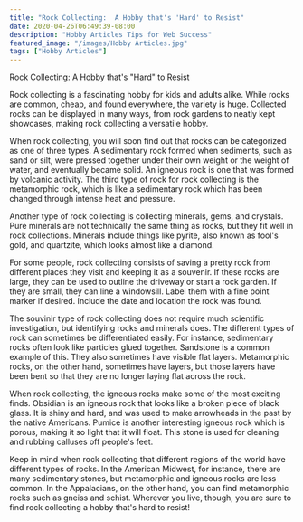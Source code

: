 ```yaml
---
title: "Rock Collecting:  A Hobby that's 'Hard' to Resist"
date: 2020-04-26T06:49:39-08:00
description: "Hobby Articles Tips for Web Success"
featured_image: "/images/Hobby Articles.jpg"
tags: ["Hobby Articles"]
---
```


Rock Collecting:  A Hobby that's "Hard" to Resist

Rock collecting is a fascinating hobby for kids and adults alike.  While rocks are common, cheap, and found everywhere, the variety is huge.  Collected rocks can be displayed in many ways, from rock gardens to neatly kept showcases, making rock collecting a versatile hobby.

When rock collecting, you will soon find out that rocks can be categorized as one of three types.  A sedimentary rock formed when sediments, such as sand or silt, were pressed together under their own weight or the weight of water, and eventually became solid.  An igneous rock is one that was formed by volcanic activity.  The third type of rock for rock collecting is the metamorphic rock, which is like a sedimentary rock which has been changed through intense heat and pressure.

Another type of rock collecting is collecting minerals, gems, and crystals.  Pure minerals are not technically the same thing as rocks, but they fit well in rock collections.  Minerals include things like pyrite, also known as fool's gold, and quartzite, which looks almost like a diamond.

For some people, rock collecting consists of saving a pretty rock from different places they visit and keeping it as a souvenir.  If these rocks are large, they can be used to outline the driveway or start a rock garden.  If they are small, they can line a windowsill.  Label them with a fine point marker if desired.  Include the date and location the rock was found.

The souvinir type of rock collecting does not require much scientific investigation, but identifying rocks and minerals does.  The different types of rock can sometimes be differentiated easily.  For instance, sedimentary rocks often look like particles glued together.  Sandstone is a common example of this. They also sometimes have visible flat layers.  Metamorphic rocks, on the other hand, sometimes have layers, but those layers have been bent so that they are no longer laying flat across the rock.

When rock collecting, the igneous rocks make some of the most exciting finds.  Obsidian is an igneous rock that looks like a broken piece of black glass.  It is shiny and hard, and was used to make arrowheads in the past by the native Americans.  Pumice is another interesting igneous rock which is porous, making it so light that it will float.  This stone is used for cleaning and rubbing calluses off people's feet.

Keep in mind when rock collecting that different regions of the world have different types of rocks.  In the American Midwest, for instance, there are many sedimentary stones, but metamorphic and igneous rocks are less common.  In the Appalacians, on the other hand, you can find metamorphic rocks such as gneiss and schist.  Wherever you live, though, you are sure to find rock collecting a hobby that's hard to resist!
